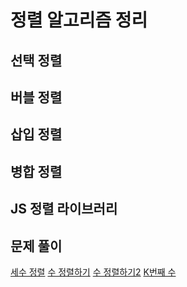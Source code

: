 # 정렬 알고리즘 정리

## 선택 정렬

## 버블 정렬

## 삽입 정렬

## 병합 정렬

## JS 정렬 라이브러리

## 문제 풀이

[세수 정렬](https://www.acmicpc.net/problem/2752)
[수 정렬하기](https://www.acmicpc.net/problem/2750)
[수 정렬하기2](https://www.acmicpc.net/problem/2751)
[K번째 수](https://www.acmicpc.net/problem/11004)
